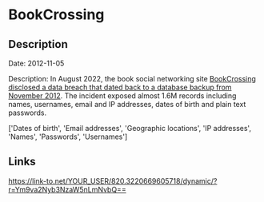 # BookCrossing

## Description

Date: 2012-11-05

Description:
In August 2022, the book social networking site <a href="https://www.bookcrossing.com/forum/9/584194" target="_blank" rel="noopener">BookCrossing disclosed a data breach that dated back to a database backup from November 2012</a>. The incident exposed almost 1.6M records including names, usernames, email and IP addresses, dates of birth and plain text passwords.


['Dates of birth', 'Email addresses', 'Geographic locations', 'IP addresses', 'Names', 'Passwords', 'Usernames']

## Links

https://link-to.net/YOUR_USER/820.3220669605718/dynamic/?r=Ym9va2Nyb3NzaW5nLmNvbQ==